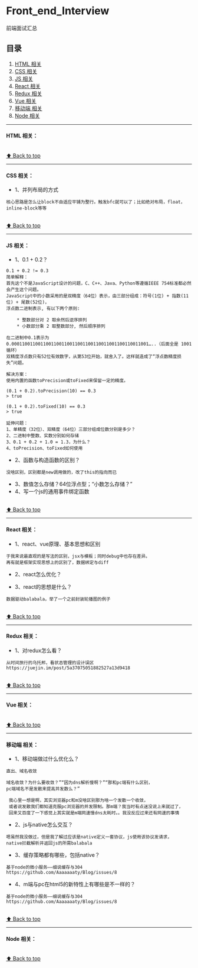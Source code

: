 # Front_end_Interview
前端面试汇总

## <a name='table-of-contents'>目录</a>

 1. [HTML 相关](#html-interviews)
 1. [CSS 相关](#css-interviews)
 1. [JS 相关](#js-interviews)
 1. [React 相关](#react-interviews)
 1. [Redux 相关](#redux-interviews)
 1. [Vue 相关](#vue-interviews)
 1. [移动端 相关](#app-interviews)
 1. [Node 相关](#node-interviews)


---
#### <a name='html-interviews'>HTML 相关：</a>
  
  
<br>[⬆ Back to top](#table-of-contents)

---
#### <a name='css-interviews'>CSS 相关：</a>

* 1、<a name='css_1'>并列布局的方式</a>
```
核心思路是怎么让block不自适应平铺为整行。触发bfc就可以了；比如绝对布局，float，inline-block等等
```

  
<br>[⬆ Back to top](#table-of-contents)

---
#### <a name='js-interviews'>JS 相关：</a>

* 1、<a name='js_1'>0.1 + 0.2？</a>
```
0.1 + 0.2 != 0.3
简单解释：
首先这个不是JavaScript设计的问题，C、C++、Java、Python等遵循IEEE 754标准都必然会产生这个问题。
JavaScript中的小数采用的是双精度（64位）表示，由三部分组成：符号(1位) + 指数(11位) + 尾数(52位)，
浮点数二进制表示, 有以下两个原则:

    * 整数部分对 2 取余然后逆序排列
    * 小数部分乘 2 取整数部分, 然后顺序排列

在二进制中0.1表示为0.0001100110011001100110011001100110011001100110011001…..（后面全是 1001 循环）
双精度浮点数只有52位有效数字，从第53位开始，就舍入了。这样就造成了“浮点数精度损失”问题。

解决方案：
使用内置的函数toPrecision或toFixed来保留一定的精度。

(0.1 + 0.2).toPrecision(10) == 0.3
> true

(0.1 + 0.2).toFixed(10) == 0.3
> true

延伸问题：
1、单精度（32位）、双精度（64位）三部分组成位数分别是多少？
2、二进制中整数、实数分别如何存储
3、0.1 + 0.2 + 1.0 = 1.3，为什么？
4、toPrecision、toFixed如何使用
```

* 2、<a name='js_2'>函数与构造函数的区别？</a>
```
没啥区别，区别都是new调用做的，改了this的指向而已
```

* 3、<a name='js_3'>数值怎么存储？64位浮点型；“小数怎么存储？”</a>
* 4、<a name='js_4'>写一个js的通用事件绑定函数</a>


  
<br>[⬆ Back to top](#table-of-contents)

---
#### <a name='react-interviews'>React 相关：</a>

* 1、<a name='react_1'>react、vue原理、基本思想和区别</a>
```
于我来说最直观的是写法的区别，jsx与模板；同时debug中也存在差异。
再有就是框架实现思想上的区别了，数据绑定与diff
```

* 2、<a name='react_2'>react怎么优化？</a> 

* 3、<a name='react_3'>react的思想是什么？</a> 
```
数据驱动balabala，举了一个之前封装轮播图的例子
```

  
<br>[⬆ Back to top](#table-of-contents)


---
#### <a name='redux-interviews'>Redux 相关：</a>

* 1、<a name='redux_1'>对redux怎么看？</a>
```angular2html
从时间旅行的乌托邦，看状态管理的设计误区
https://juejin.im/post/5a37075051882527a13d9418
```
  
<br>[⬆ Back to top](#table-of-contents)

---
#### <a name='vue-interviews'>Vue 相关：</a>

  
<br>[⬆ Back to top](#table-of-contents)

---
#### <a name='app-interviews'>移动端 相关：</a>

* 1、<a name='app_1'>移动端做过什么优化么？</a>
```
直出、域名收敛

域名收敛？为什么要收敛？”“因为dns解析慢啊？”“那和pc端有什么区别，
pc端域名不是发散来提高并发数么？”

 我心里一想是啊，其实浏览器pc和m没啥区别那为啥一个发散一个收敛，
 或者说发散我们都知道克服pc浏览器的并发限制。那m端？我当时有点迷没说上来就过了，
 回来又百度了一下感觉上其实就是m端网速慢dns太耗时。。我没反应过来还有网速的事情
```

* 2、<a name='app_2'>js与native怎么交互？</a>
```
嗯虽然我没做过，但是我了解过应该是native定义一套协议，js使用该协议发请求，
native拦截解析并返回js的所需balabala
```

* 3、<a name='app_3'>缓存策略都有哪些，包括native？</a>
```
基于node的微小服务——细说缓存与304
https://github.com/Aaaaaaaty/Blog/issues/8
```

* 4、<a name='app_4'>m端与pc在html5的新特性上有哪些是不一样的？</a>
```
基于node的微小服务——细说缓存与304
https://github.com/Aaaaaaaty/Blog/issues/8
```

<br>[⬆ Back to top](#table-of-contents)


---
#### <a name='node-interviews'>Node 相关：</a>

  
<br>[⬆ Back to top](#table-of-contents)